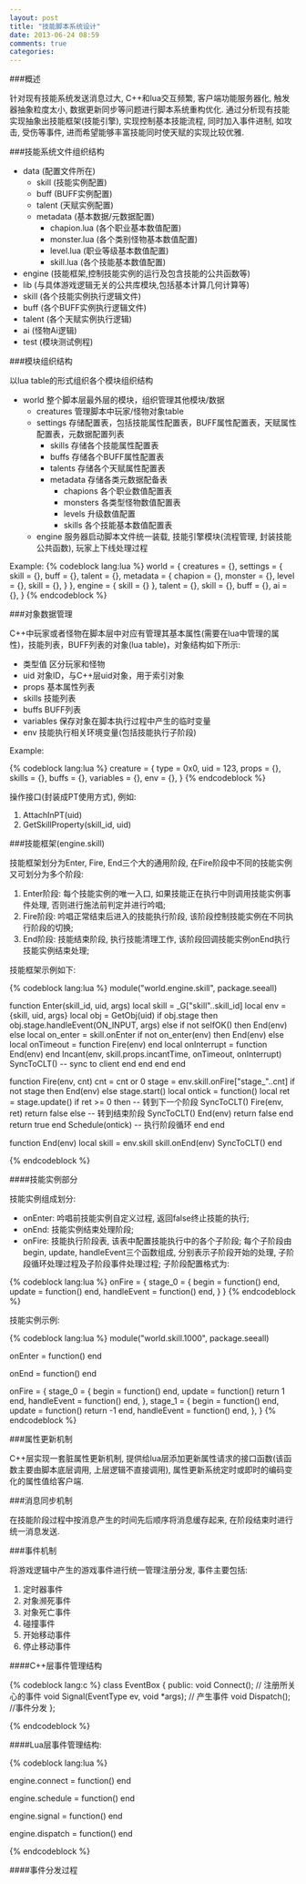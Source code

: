 ```yaml
---
layout: post
title: "技能脚本系统设计"
date: 2013-06-24 08:59
comments: true
categories: 
---
```


###概述

针对现有技能系统发送消息过大, C++和lua交互频繁, 客户端功能服务器化, 触发器抽象粒度太小, 数据更新同步等问题进行脚本系统重构优化. 通过分析现有技能实现抽象出技能框架(技能引擎), 实现控制基本技能流程, 同时加入事件进制, 如攻击, 受伤等事件, 进而希望能够丰富技能同时使天赋的实现比较优雅.

###技能系统文件组织结构

* data (配置文件所在)
	+ skill (技能实例配置)
	+ buff (BUFF实例配置)
	+ talent (天赋实例配置)
	+ metadata (基本数据/元数据配置)
		- chapion.lua (各个职业基本数值配置)
		- monster.lua (各个类别怪物基本数值配置)
		- level.lua  (职业等级基本数值配置)
		- skill.lua  (各个技能基本数值配置)
* engine (技能框架,控制技能实例的运行及包含技能的公共函数等)
* lib (与具体游戏逻辑无关的公共库模块,包括基本计算几何计算等)
* skill (各个技能实例执行逻辑文件)
* buff (各个BUFF实例执行逻辑文件)
* talent (各个天赋实例执行逻辑)
* ai (怪物Ai逻辑)
* test (模块测试例程)

###模块组织结构

以lua table的形式组织各个模块组织结构

* world 整个脚本层最外层的模块，组织管理其他模块/数据
    + creatures 管理脚本中玩家/怪物对象table
    + settings 存储配置表，包括技能属性配置表，BUFF属性配置表，天赋属性配置表，元数据配置列表
        - skills 存储各个技能属性配置表
        - buffs 存储各个BUFF属性配置表
        - talents 存储各个天赋属性配置表
        - metadata 存储各类元数据配备表
            * chapions 各个职业数值配置表
            * monsters 各类型怪物数值配置表
            * levels 升级数值配置
            * skills 各个技能基本数值配置表
    + engine 服务器启动脚本文件统一装载, 技能引擎模块(流程管理, 封装技能公共函数), 玩家上下线处理过程

Example:
{% codeblock lang:lua %}
world = {
    creatures = {},
    settings = {
        skill = {},
        buff = {},
        talent = {},
        metadata = {
            chapion = {},
            monster = {},
            level = {},
            skill = {},
        }
    },
    engine = {
        skill = {}
    },
    talent = {},
    skill = {},
    buff = {},
    ai = {},
}
{% endcodeblock %}

###对象数据管理

C++中玩家或者怪物在脚本层中对应有管理其基本属性(需要在lua中管理的属性)，技能列表，BUFF列表的对象(lua table)，对象结构如下所示:

* 类型值 区分玩家和怪物
* uid 对象ID，与C++层uid对象，用于索引对象
* props 基本属性列表
* skills 技能列表
* buffs BUFF列表
* variables 保存对象在脚本执行过程中产生的临时变量
* env       技能执行相关环境变量(包括技能执行子阶段)

Example:

{% codeblock lang:lua %}
creature = {
    type = 0x0,
    uid = 123,
    props = {},
    skills = {},
    buffs = {},
    variables = {},
    env = {},
}
{% endcodeblock %}

操作接口(封装成PT使用方式), 例如:

1. AttachInPT(uid)
2. GetSkillProperty(skill_id, uid)

###技能框架(engine.skill)

技能框架划分为Enter, Fire, End三个大的通用阶段, 在Fire阶段中不同的技能实例又可划分为多个阶段:

1. Enter阶段: 每个技能实例的唯一入口, 如果技能正在执行中则调用技能实例事件处理, 否则进行施法前判定并进行吟唱;
2. Fire阶段: 吟唱正常结束后进入的技能执行阶段, 该阶段控制技能实例在不同执行阶段的切换;
3. End阶段: 技能结束阶段, 执行技能清理工作, 该阶段回调技能实例onEnd执行技能实例结束处理;

技能框架示例如下:

{% codeblock lang:lua %}
module("world.engine.skill", package.seeall)

function Enter(skill_id, uid, args)
    local skill = _G["skill"..skill_id]
    local env = {skill, uid, args}
    local obj = GetObj(uid)
    if obj.stage then
        obj.stage.handleEvent(ON_INPUT, args)
    else
        if not selfOK() then
            End(env)
        else
            local on_enter = skill.onEnter
            if not on_enter(env) then
                End(env)
            else
                local onTimeout = function Fire(env) end
                local onInterrupt = function End(env) end
                Incant(env, skill.props.incantTime, onTimeout, onInterrupt)
                SyncToCLT() -- sync to client
            end
        end
    end
end

function Fire(env, cnt)
    cnt = cnt or 0
    stage = env.skill.onFire["stage_"..cnt]
    if not stage then
        End(env)
    else
        stage.start()
        local ontick = function()
            local ret = stage.update()
            if ret >= 0 then -- 转到下一个阶段
                SyncToCLT()
                Fire(env, ret)
                return false
            else            -- 转到结束阶段
                SyncToCLT()
                End(env)
                return false
            end
            return true
        end
        Schedule(ontick) -- 执行阶段循环
    end
end

function End(env)
    local skill = env.skill
    skill.onEnd(env)
    SyncToCLT()
end

{% endcodeblock %}

####技能实例部分

技能实例组成划分:

* onEnter: 吟唱前技能实例自定义过程, 返回false终止技能的执行;
* onEnd: 技能实例结束处理阶段;
* onFire: 技能执行阶段表, 该表中配置技能执行中的各个子阶段; 每个子阶段由begin, update, handleEvent三个函数组成, 分别表示子阶段开始的处理, 子阶段循环处理过程及子阶段事件处理过程; 子阶段配置格式为:

{% codeblock lang:lua %}
onFire = {
    stage_0 = {
        begin = function() end,
        update = function() end,
        handleEvent = function() end,
    }
}
{% endcodeblock %}


技能实例示例:

{% codeblock lang:lua %}
module("world.skill.1000", package.seeall)

onEnter = function()
end

onEnd = function()
end

onFire = {
    stage_0 = {
        begin = function() end,
        update = function() return 1 end,
        handleEvent = function() end,
    },
    stage_1 = {
        begin = function() end,
        update = function() return -1 end,
        handleEvent = function() end,
    },
}
{% endcodeblock %}

###属性更新机制

C++层实现一套脏属性更新机制, 提供给lua层添加更新属性请求的接口函数(该函数主要由脚本底层调用, 上层逻辑不直接调用), 属性更新系统定时或即时的编码变化的属性值给客户端.

###消息同步机制

在技能阶段过程中按消息产生的时间先后顺序将消息缓存起来, 在阶段结束时进行统一消息发送.

###事件机制

将游戏逻辑中产生的游戏事件进行统一管理注册分发, 事件主要包括:

1. 定时器事件
2. 对象濒死事件
3. 对象死亡事件
4. 碰撞事件
5. 开始移动事件
6. 停止移动事件

####C++层事件管理结构

{% codeblock lang:c %}
class EventBox {
public:
    void Connect(); // 注册所关心的事件
    void Signal(EventType ev, void *args);    // 产生事件
    void Dispatch(); //事件分发
};

{% endcodeblock %}

####Lua层事件管理结构:

{% codeblock lang:lua %}

engine.connect = function()
end

engine.schedule = function()
end

engine.signal = function()
end

engine.dispatch = function()
end

{% endcodeblock %}

####事件分发过程


